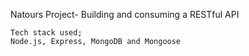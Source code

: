 Natours Project- Building and consuming a RESTful API

    Tech stack used;
    Node.js, Express, MongoDB and Mongoose
